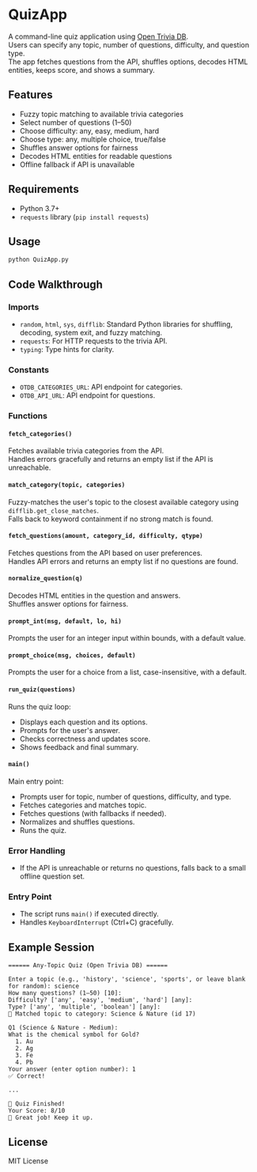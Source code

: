 # QuizApp

A command-line quiz application using [Open Trivia DB](https://opentdb.com).  
Users can specify any topic, number of questions, difficulty, and question type.  
The app fetches questions from the API, shuffles options, decodes HTML entities, keeps score, and shows a summary.

## Features

- Fuzzy topic matching to available trivia categories
- Select number of questions (1–50)
- Choose difficulty: any, easy, medium, hard
- Choose type: any, multiple choice, true/false
- Shuffles answer options for fairness
- Decodes HTML entities for readable questions
- Offline fallback if API is unavailable

## Requirements

- Python 3.7+
- `requests` library (`pip install requests`)

## Usage

```sh
python QuizApp.py
```

## Code Walkthrough

### Imports

- `random`, `html`, `sys`, `difflib`: Standard Python libraries for shuffling, decoding, system exit, and fuzzy matching.
- `requests`: For HTTP requests to the trivia API.
- `typing`: Type hints for clarity.

### Constants

- `OTDB_CATEGORIES_URL`: API endpoint for categories.
- `OTDB_API_URL`: API endpoint for questions.

### Functions

#### `fetch_categories()`
Fetches available trivia categories from the API.  
Handles errors gracefully and returns an empty list if the API is unreachable.

#### `match_category(topic, categories)`
Fuzzy-matches the user's topic to the closest available category using `difflib.get_close_matches`.  
Falls back to keyword containment if no strong match is found.

#### `fetch_questions(amount, category_id, difficulty, qtype)`
Fetches questions from the API based on user preferences.  
Handles API errors and returns an empty list if no questions are found.

#### `normalize_question(q)`
Decodes HTML entities in the question and answers.  
Shuffles answer options for fairness.

#### `prompt_int(msg, default, lo, hi)`
Prompts the user for an integer input within bounds, with a default value.

#### `prompt_choice(msg, choices, default)`
Prompts the user for a choice from a list, case-insensitive, with a default.

#### `run_quiz(questions)`
Runs the quiz loop:
- Displays each question and its options.
- Prompts for the user's answer.
- Checks correctness and updates score.
- Shows feedback and final summary.

#### `main()`
Main entry point:
- Prompts user for topic, number of questions, difficulty, and type.
- Fetches categories and matches topic.
- Fetches questions (with fallbacks if needed).
- Normalizes and shuffles questions.
- Runs the quiz.

### Error Handling

- If the API is unreachable or returns no questions, falls back to a small offline question set.

### Entry Point

- The script runs `main()` if executed directly.
- Handles `KeyboardInterrupt` (Ctrl+C) gracefully.

## Example Session

```
====== Any-Topic Quiz (Open Trivia DB) ======

Enter a topic (e.g., 'history', 'science', 'sports', or leave blank for random): science
How many questions? (1–50) [10]:
Difficulty? ['any', 'easy', 'medium', 'hard'] [any]:
Type? ['any', 'multiple', 'boolean'] [any]:
🔎 Matched topic to category: Science & Nature (id 17)

Q1 (Science & Nature - Medium):
What is the chemical symbol for Gold?
  1. Au
  2. Ag
  3. Fe
  4. Pb
Your answer (enter option number): 1
✅ Correct!

...

🏁 Quiz Finished!
Your Score: 8/10
👏 Great job! Keep it up.
```

## License

MIT License

